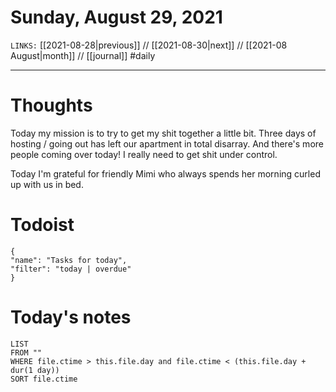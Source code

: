 # Sunday, August 29, 2021
`LINKS:` [[2021-08-28|previous]] // [[2021-08-30|next]] // [[2021-08 August|month]] // [[journal]] 
#daily

---
# Thoughts
Today my mission is to try to get my shit together a little bit. Three days of hosting / going out has left our apartment in total disarray. And there's more people coming over today! I really need to get shit under control. 

Today I'm grateful for friendly Mimi who always spends her morning curled up with us in bed. 

# Todoist
```todoist
{
"name": "Tasks for today",
"filter": "today | overdue"
}
```

# Today's notes
```dataview
LIST 
FROM ""
WHERE file.ctime > this.file.day and file.ctime < (this.file.day + dur(1 day))
SORT file.ctime
```
